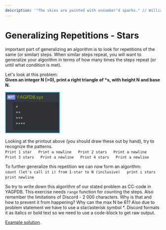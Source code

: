 ```yaml
---
description: '"The skies are painted with unnumber’d sparks." // William Shakespeare'
---
```


# Generalizing Repetitions - Stars

important part of generalizing an algorithm is to look for repetitions of the same \(or similar\) steps. When similar steps repeat, you will want to generalize your algorithm in terms of how many times the steps repeat \(or until what condition is met\).  
  
Let's look at this problem:    
**Given an integer N \(&gt;0\), print a right triangle of \*s, with height N and base N.**

![In case of N being 4.](../.gitbook/assets/stars_4.png)

Looking at the printout above \(you should draw these out by hand\), try to recognize the patterns.  
`Print 1 star  
Print a newline  
Print 2 stars  
Print a newline  
Print 3 stars  
Print a newline  
Print 4 stars  
Print a newline`

To further generalize this repetition we can now form an algorithm:  
`count (let's call it i) from 1-star to N (inclusive)  
print i stars  
print newline`  
  
So try to write down  this algorithm of our stated problem as CC-code in YAGPDB. This exercise needs `range` function for counting the steps.  Also remember the limitations of Discord - 2 000 characters. Why is that and how to prevent it from happening? Why can the max N be 61? Also due to problem statement we have to use a star/asterisk symbol \*. Discord formats it as italics or bold text so we need to use a code-block to get raw output.

[Example solution](https://pastebin.com/UsNfHj6y).

